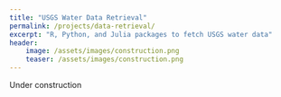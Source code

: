 ```yaml
---
title: "USGS Water Data Retrieval"
permalink: /projects/data-retrieval/
excerpt: "R, Python, and Julia packages to fetch USGS water data"
header:
    image: /assets/images/construction.png
    teaser: /assets/images/construction.png
---
```


Under construction
